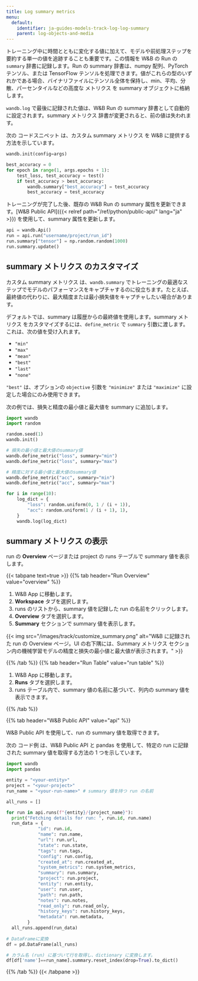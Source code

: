 ```yaml
---
title: Log summary metrics
menu:
  default:
    identifier: ja-guides-models-track-log-log-summary
    parent: log-objects-and-media
---
```


トレーニング中に時間とともに変化する値に加えて、モデルや前処理ステップを要約する単一の値を追跡することも重要です。この情報を W&B の Run の `summary` 辞書に記録します。Run の summary 辞書は、numpy 配列、PyTorch テンソル、または TensorFlow テンソルを処理できます。値がこれらの型のいずれかである場合、バイナリファイルにテンソル全体を保持し、min、平均、分散、パーセンタイルなどの高度な メトリクス を summary オブジェクトに格納します。

`wandb.log` で最後に記録された値は、W&B Run の summary 辞書として自動的に設定されます。summary メトリクス 辞書が変更されると、前の値は失われます。

次の コードスニペット は、カスタム summary メトリクス を W&B に提供する方法を示しています。
```python
wandb.init(config=args)

best_accuracy = 0
for epoch in range(1, args.epochs + 1):
    test_loss, test_accuracy = test()
    if test_accuracy > best_accuracy:
        wandb.summary["best_accuracy"] = test_accuracy
        best_accuracy = test_accuracy
```

トレーニングが完了した後、既存の W&B Run の summary 属性を更新できます。[W&B Public API]({{< relref path="/ref/python/public-api/" lang="ja" >}}) を使用して、summary 属性を更新します。

```python
api = wandb.Api()
run = api.run("username/project/run_id")
run.summary["tensor"] = np.random.random(1000)
run.summary.update()
```

## summary メトリクス のカスタマイズ

カスタム summary メトリクス は、`wandb.summary` でトレーニングの最適なステップでモデルのパフォーマンスをキャプチャするのに役立ちます。たとえば、最終値の代わりに、最大精度または最小損失値をキャプチャしたい場合があります。

デフォルトでは、summary は履歴からの最終値を使用します。summary メトリクス をカスタマイズするには、`define_metric` で `summary` 引数に渡します。これは、次の値を受け入れます。

* `"min"`
* `"max"`
* `"mean"`
* `"best"`
* `"last"`
* `"none"`

`"best"` は、オプションの `objective` 引数を `"minimize"` または `"maximize"` に設定した場合にのみ使用できます。

次の例では、損失と精度の最小値と最大値を summary に追加します。

```python
import wandb
import random

random.seed(1)
wandb.init()

# 損失の最小値と最大値のsummary値
wandb.define_metric("loss", summary="min")
wandb.define_metric("loss", summary="max")

# 精度に対する最小値と最大値のsummary値
wandb.define_metric("acc", summary="min")
wandb.define_metric("acc", summary="max")

for i in range(10):
    log_dict = {
        "loss": random.uniform(0, 1 / (i + 1)),
        "acc": random.uniform(1 / (i + 1), 1),
    }
    wandb.log(log_dict)
```

## summary メトリクス の表示

run の **Overview** ページまたは project の runs テーブルで summary 値を表示します。

{{< tabpane text=true >}}
{{% tab header="Run Overview" value="overview" %}}

1. W&B App に移動します。
2. **Workspace** タブを選択します。
3. runs のリストから、summary 値を記録した run の名前をクリックします。
4. **Overview** タブを選択します。
5. **Summary** セクションで summary 値を表示します。

{{< img src="/images/track/customize_summary.png" alt="W&B に記録された run の Overview ページ。UI の右下隅には、Summary メトリクス セクション内の機械学習モデルの精度と損失の最小値と最大値が表示されます。" >}}

{{% /tab %}}
{{% tab header="Run Table" value="run table" %}}

1. W&B App に移動します。
2. **Runs** タブを選択します。
3. runs テーブル内で、summary 値の名前に基づいて、列内の summary 値を表示できます。

{{% /tab %}}

{{% tab header="W&B Public API" value="api" %}}

W&B Public API を使用して、run の summary 値を取得できます。

次の コード例 は、W&B Public API と pandas を使用して、特定の run に記録された summary 値を取得する方法の 1 つを示しています。

```python
import wandb
import pandas

entity = "<your-entity>"
project = "<your-project>"
run_name = "<your-run-name>" # summary 値を持つ run の名前

all_runs = []

for run in api.runs(f"{entity}/{project_name}"):
  print("Fetching details for run: ", run.id, run.name)
  run_data = {
            "id": run.id,
            "name": run.name,
            "url": run.url,
            "state": run.state,
            "tags": run.tags,
            "config": run.config,
            "created_at": run.created_at,
            "system_metrics": run.system_metrics,
            "summary": run.summary,
            "project": run.project,
            "entity": run.entity,
            "user": run.user,
            "path": run.path,
            "notes": run.notes,
            "read_only": run.read_only,
            "history_keys": run.history_keys,
            "metadata": run.metadata,
        }
  all_runs.append(run_data)
  
# DataFrameに変換
df = pd.DataFrame(all_runs)

# カラム名 (run) に基づいて行を取得し、dictionary に変換します。
df[df['name']==run_name].summary.reset_index(drop=True).to_dict()
```

{{% /tab %}}
{{< /tabpane >}}
